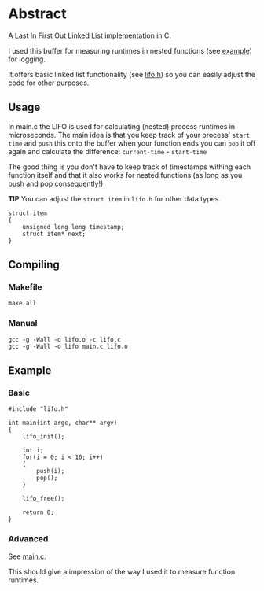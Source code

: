 Abstract
======

A Last In First Out Linked List implementation in C.

I used this buffer for measuring runtimes in nested functions (see [example](https://github.com/vdevos/C-LIFO/blob/master/main.c)) for logging.

It offers basic linked list functionality (see [lifo.h](https://github.com/vdevos/C-LIFO/blob/master/lifo.h)) so you can easily adjust the code for other purposes.

## Usage

In main.c the LIFO is used for calculating (nested) process runtimes in microseconds. The main idea is that you keep 
track of your process' `start time` and `push` this onto the buffer when your function ends you can `pop` it off again 
and calculate the difference: `current-time` - `start-time`

The good thing is you don't have to keep track of timestamps withing each function itself and that it also 
works for nested functions (as long as you push and pop consequently!)

__TIP__ You can adjust the `struct item` in `lifo.h` for other data types.

    struct item
    {
        unsigned long long timestamp;
        struct item* next;
    }

## Compiling 

### Makefile    
    
    make all
    
### Manual
    
    gcc -g -Wall -o lifo.o -c lifo.c
    gcc -g -Wall -o lifo main.c lifo.o  
    
## Example

### Basic
    #include "lifo.h"
    
    int main(int argc, char** argv)
    {
        lifo_init();
    
        int i;
        for(i = 0; i < 10; i++) 
        {            
            push(i);
            pop();
        }
    
        lifo_free();
        
        return 0;
    }

### Advanced

See [main.c](https://github.com/vdevos/C-LIFO/blob/master/main.c).

This should give a impression of the way I used it to measure function runtimes.


    
